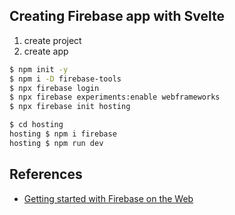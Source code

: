 ## Creating Firebase app with Svelte

1. create project
2. create app

```sh
$ npm init -y
$ npm i -D firebase-tools
$ npx firebase login
$ npx firebase experiments:enable webframeworks
$ npx firebase init hosting

$ cd hosting
hosting $ npm i firebase
hosting $ npm run dev
```

## References

- [Getting started with Firebase on the Web](https://youtu.be/ILTo8IvFXJw?si=O20S1exeIEcdjivw)
